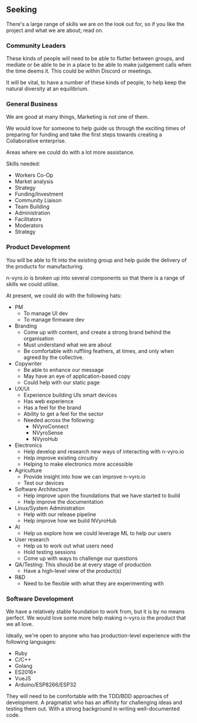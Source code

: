 ## Seeking

There's a large range of skills we are on the look out for, so if you like the project and what we are about; read on.

### Community Leaders

These kinds of people will need to be able to flutter between groups, and mediate or be able to be in a place to be able to make judgement calls when the time deems it. This could be within Discord or meetings.

It will be vital, to have a number of these kinds of people, to help keep the natural diversity at an equilibrium.

### General Business

We are good at many things, Marketing is not one of them.

We would love for someone to help guide us through the exciting times of preparing for funding and take the first steps towards creating a Collaborative enterprise.

Areas where we could do with a lot more assistance.

Skills needed:

  * Workers Co-Op
  * Market analysis
  * Strategy
  * Funding/Investment
  * Community Liaison
  * Team Building
  * Administration
  * Facilitators
  * Moderators
  * Strategy

### Product Development

You will be able to fit into the existing group and help guide the delivery of the products for manufacturing.

n-vyro.io is broken up into several components so that there is a range of skills we could utilise.

At present, we could do with the following hats:

  * PM
    * To manage UI dev
    * To manage firmware dev
  * Branding
    * Come up with content, and create a strong brand behind the organisation
    * Must understand what we are about
    * Be comfortable with ruffling feathers, at times, and only when agreed by the collective.
  * Copywriter
    * Be able to enhance our message
    * May have an eye of application-based copy
    * Could help with our static page
  * UX/UI
    * Experience building UIs smart devices
    * Has web experience
    * Has a feel for the brand
    * Ability to get a feel for the sector
    * Needed across the following:
      * NVyroConnect
      * NVyroSense
      * NVyroHub
  * Electronics
    * Help develop and research new ways of interacting with n-vyro.io
    * Help improve existing circuitry
    * Helping to make electronics more accessible
  * Agriculture
    * Provide insight into how we can improve n-vyro.io
    * Test our devices
  * Software Architecture
    * Help improve upon the foundations that we have started to build
    * Help improve the documentation
  * Linux/System Administration
    * Help with our release pipeline
    * Help improve how we build NVyroHub
  * AI
    * Help us explore how we could leverage ML to help our users
  * User research
    * Help us to work out what users need
    * Hold testing sessions
    * Come up with ways to challenge our questions
  * QA/Testing: This should be at every stage of production
    * Have a high-level view of the product(s)
  * R&amp;D
    * Need to be flexible with what they are experimenting with

### Software Development

We have a relatively stable foundation to work from, but it is by no means perfect. We would love some more help making n-vyro.io the product that we all love.

Ideally, we're open to anyone who has production-level experience with the following languages:

 * Ruby
 * C/C++
 * Golang
 * ES2016+
 * VueJS
 * Arduino/ESP8266/ESP32

They will need to be comfortable with the TDD/BDD approaches of development. A pragmatist who has an affinity for challenging ideas and testing them out. With a strong background in writing well-documented code.
